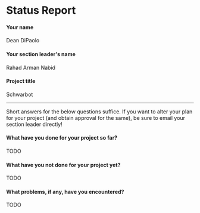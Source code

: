 # Status Report

#### Your name

Dean DiPaolo

#### Your section leader's name

Rahad Arman Nabid

#### Project title

Schwarbot

***

Short answers for the below questions suffice. If you want to alter your plan for your project (and obtain approval for the same), be sure to email your section leader directly!

#### What have you done for your project so far?

TODO

#### What have you not done for your project yet?

TODO

#### What problems, if any, have you encountered?

TODO
